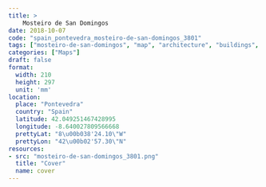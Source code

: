 ```yaml
---
title: > 
    Mosteiro de San Domingos
date: 2018-10-07
code: "spain_pontevedra_mosteiro-de-san-domingos_3801"
tags: ["mosteiro-de-san-domingos", "map", "architecture", "buildings", "Pontevedra", "Spain"]
categories: ["Maps"]
draft: false
format:
  width: 210
  height: 297
  unit: 'mm'
location:
  place: "Pontevedra"
  country: "Spain"
  latitude: 42.049251467428995
  longitude: -8.640027809566668
  prettyLat: "8\u00b038'24.10\"W"
  prettyLon: "42\u00b02'57.30\"N"
resources:
- src: "mosteiro-de-san-domingos_3801.png"
  title: "Cover"
  name: cover
---
```

